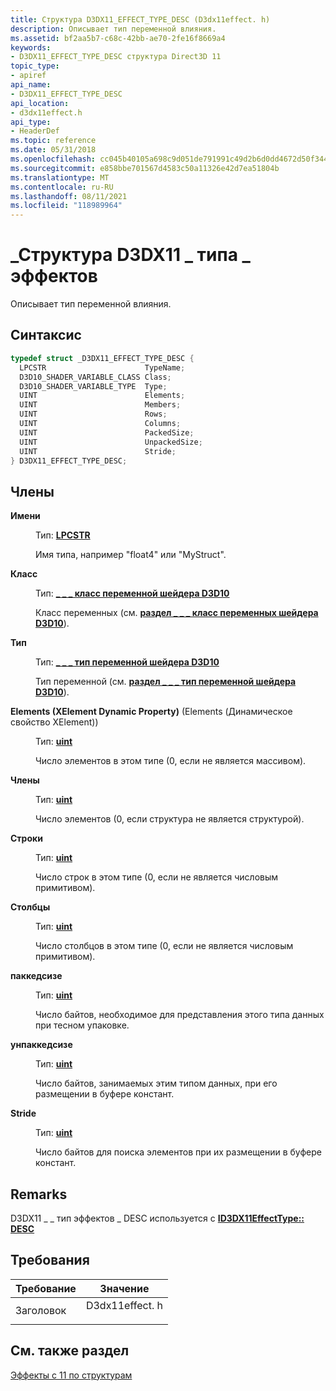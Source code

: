 ```yaml
---
title: Структура D3DX11_EFFECT_TYPE_DESC (D3dx11effect. h)
description: Описывает тип переменной влияния.
ms.assetid: bf2aa5b7-c68c-42bb-ae70-2fe16f8669a4
keywords:
- D3DX11_EFFECT_TYPE_DESC структура Direct3D 11
topic_type:
- apiref
api_name:
- D3DX11_EFFECT_TYPE_DESC
api_location:
- d3dx11effect.h
api_type:
- HeaderDef
ms.topic: reference
ms.date: 05/31/2018
ms.openlocfilehash: cc045b40105a698c9d051de791991c49d2b6d0dd4672d50f344e8781999dd5c5
ms.sourcegitcommit: e858bbe701567d4583c50a11326e42d7ea51804b
ms.translationtype: MT
ms.contentlocale: ru-RU
ms.lasthandoff: 08/11/2021
ms.locfileid: "118989964"
---
```

# <a name="d3dx11_effect_type_desc-structure"></a>\_Структура D3DX11 \_ типа \_ эффектов

Описывает тип переменной влияния.

## <a name="syntax"></a>Синтаксис


```C++
typedef struct _D3DX11_EFFECT_TYPE_DESC {
  LPCSTR                      TypeName;
  D3D10_SHADER_VARIABLE_CLASS Class;
  D3D10_SHADER_VARIABLE_TYPE  Type;
  UINT                        Elements;
  UINT                        Members;
  UINT                        Rows;
  UINT                        Columns;
  UINT                        PackedSize;
  UINT                        UnpackedSize;
  UINT                        Stride;
} D3DX11_EFFECT_TYPE_DESC;
```



## <a name="members"></a>Члены

<dl> <dt>

**Имени**
</dt> <dd>

Тип: **[ **LPCSTR**](/windows/desktop/WinProg/windows-data-types)**

</dd> <dd>

Имя типа, например "float4" или "MyStruct".

</dd> <dt>

**Класс**
</dt> <dd>

Тип: **[ **\_ \_ \_ класс переменной шейдера D3D10**](/windows/desktop/api/d3dcommon/ne-d3dcommon-d3d_shader_variable_class)**

</dd> <dd>

Класс переменных (см. [**раздел \_ \_ \_ класс переменных шейдера D3D10**](/windows/desktop/api/d3dcommon/ne-d3dcommon-d3d_shader_variable_class)).

</dd> <dt>

**Тип**
</dt> <dd>

Тип: **[ **\_ \_ \_ тип переменной шейдера D3D10**](/windows/desktop/api/d3dcommon/ne-d3dcommon-d3d_shader_variable_type)**

</dd> <dd>

Тип переменной (см. [**раздел \_ \_ \_ тип переменной шейдера D3D10**](/windows/desktop/api/d3dcommon/ne-d3dcommon-d3d_shader_variable_type)).

</dd> <dt>

**Elements (XElement Dynamic Property)** (Elements (Динамическое свойство XElement))
</dt> <dd>

Тип: **[ **uint**](/windows/desktop/WinProg/windows-data-types)**

</dd> <dd>

Число элементов в этом типе (0, если не является массивом).

</dd> <dt>

**Члены**
</dt> <dd>

Тип: **[ **uint**](/windows/desktop/WinProg/windows-data-types)**

</dd> <dd>

Число элементов (0, если структура не является структурой).

</dd> <dt>

**Строки**
</dt> <dd>

Тип: **[ **uint**](/windows/desktop/WinProg/windows-data-types)**

</dd> <dd>

Число строк в этом типе (0, если не является числовым примитивом).

</dd> <dt>

**Столбцы**
</dt> <dd>

Тип: **[ **uint**](/windows/desktop/WinProg/windows-data-types)**

</dd> <dd>

Число столбцов в этом типе (0, если не является числовым примитивом).

</dd> <dt>

**паккедсизе**
</dt> <dd>

Тип: **[ **uint**](/windows/desktop/WinProg/windows-data-types)**

</dd> <dd>

Число байтов, необходимое для представления этого типа данных при тесном упаковке.

</dd> <dt>

**унпаккедсизе**
</dt> <dd>

Тип: **[ **uint**](/windows/desktop/WinProg/windows-data-types)**

</dd> <dd>

Число байтов, занимаемых этим типом данных, при его размещении в буфере констант.

</dd> <dt>

**Stride**
</dt> <dd>

Тип: **[ **uint**](/windows/desktop/WinProg/windows-data-types)**

</dd> <dd>

Число байтов для поиска элементов при их размещении в буфере констант.

</dd> </dl>

## <a name="remarks"></a>Remarks

D3DX11 \_ \_ тип эффектов \_ DESC используется с [ **ID3DX11EffectType:: DESC**](id3dx11effecttype-getdesc.md)

## <a name="requirements"></a>Требования



| Требование | Значение |
|-------------------|-------------------------------------------------------------------------------------------|
| Заголовок<br/> | <dl> <dt>D3dx11effect. h</dt> </dl> |



## <a name="see-also"></a>См. также раздел

<dl> <dt>

[Эффекты с 11 по структурам](d3d11-graphics-reference-effects11-structures.md)
</dt> </dl>

 

